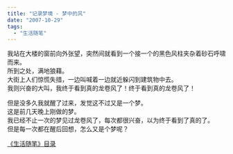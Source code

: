 ```yaml
---
title: "记录梦境 - 梦中的风"
date: "2007-10-29"
tags: 
  - "生活随笔"
---
```


我站在大楼的窗前向外张望，突然间就看到一个接一个的黑色风柱夹杂着砂石呼啸而来。  
所到之处，满地狼藉。  
大街上人们惊慌失措，一边叫喊着一边就近躲闪到建筑物中去。  
我则兴奋的大叫，我终于看到真的龙卷风了！终于看到真的龙卷风了！  
  
但是没多久我就醒了过来，发觉这不过又是一个梦。  
这是前几天晚上刚做的梦。  
我已经不止一次的梦见过龙卷风了，每次都很兴奋，以为终于看到了真的了。  
但是每一次都在醒后回想，怎么又是个梦呢？  
  
[《生活随笔》目录](Blog/cns!1pU-rgQVTuuWM1TX8W8PfmDA!1123.entry)
